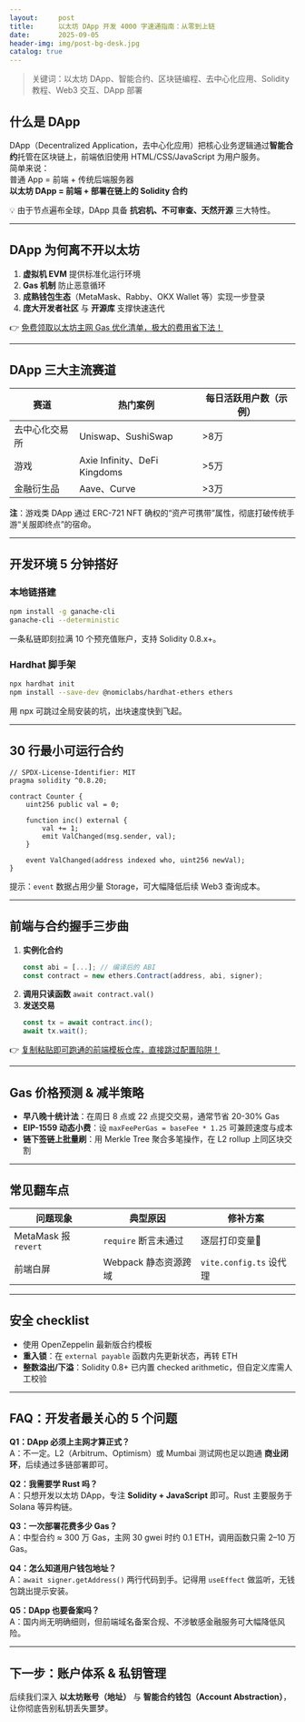 ```yaml
---
layout:     post
title:      以太坊 DApp 开发 4000 字速通指南：从零到上链
date:       2025-09-05
header-img: img/post-bg-desk.jpg
catalog: true
---
```


>关键词：以太坊 DApp、智能合约、区块链编程、去中心化应用、Solidity 教程、Web3 交互、DApp 部署

## 什么是 DApp
DApp（Decentralized Application，去中心化应用）把核心业务逻辑通过**智能合约**托管在区块链上，前端依旧使用 HTML/CSS/JavaScript 为用户服务。  
简单来说：  
普通 App = 前端 + 传统后端服务器  
**以太坊 DApp = 前端 + 部署在链上的 Solidity 合约**

💡 由于节点遍布全球，DApp 具备 **抗宕机、不可审查、天然开源** 三大特性。

---

## DApp 为何离不开以太坊
1. **虚拟机 EVM** 提供标准化运行环境  
2. **Gas 机制** 防止恶意循环  
3. **成熟钱包生态**（MetaMask、Rabby、OKX Wallet 等）实现一步登录  
4. **庞大开发者社区** 与 **开源库** 支撑快速迭代  

👉 [免费领取以太坊主网 Gas 优化清单，极大的费用省下法！](https://okxdog.com/)

---

## DApp 三大主流赛道
| 赛道        | 热门案例                  | 每日活跃用户数（示例） |
|-----------|-------------------------|-------------------|
| 去中心化交易所 | Uniswap、SushiSwap          | >8万              |
| 游戏        | Axie Infinity、DeFi Kingdoms | >5万              |
| 金融衍生品     | Aave、Curve               | >3万              |

**注**：游戏类 DApp 通过 ERC-721 NFT 确权的“资产可携带”属性，彻底打破传统手游“关服即终点”的宿命。

---

## 开发环境 5 分钟搭好

### 本地链搭建
```bash
npm install -g ganache-cli
ganache-cli --deterministic
```
一条私链即刻拉满 10 个预充值账户，支持 Solidity 0.8.x+。

### Hardhat 脚手架
```bash
npx hardhat init
npm install --save-dev @nomiclabs/hardhat-ethers ethers
```
用 npx 可跳过全局安装的坑，出块速度快到飞起。

---

## 30 行最小可运行合约

```solidity
// SPDX-License-Identifier: MIT
pragma solidity ^0.8.20;

contract Counter {
    uint256 public val = 0;

    function inc() external {
        val += 1;
        emit ValChanged(msg.sender, val);
    }

    event ValChanged(address indexed who, uint256 newVal);
}
```
提示：`event` 数据占用少量 Storage，可大幅降低后续 Web3 查询成本。

---

## 前端与合约握手三步曲
1. **实例化合约**  
   ```js
   const abi = [...]; // 编译后的 ABI
   const contract = new ethers.Contract(address, abi, signer);
   ```
2. **调用只读函数** `await contract.val()`
3. **发送交易**  
   ```js
   const tx = await contract.inc();
   await tx.wait();
   ```

👉 [复制粘贴即可跑通的前端模板仓库，直接跳过配置陷阱！](https://okxdog.com/)

---

## Gas 价格预测 & 减半策略
- **早八晚十统计法**：在周日 8 点或 22 点提交交易，通常节省 20-30% Gas  
- **EIP-1559 动态小费**：设 `maxFeePerGas = baseFee * 1.25` 可兼顾速度与成本  
- **链下签链上批量刷**：用 Merkle Tree 聚合多笔操作，在 L2 rollup 上同区块交割

---

## 常见翻车点
| 问题现象               | 典型原因             | 修补方案               |
|--------------------|------------------|--------------------|
| MetaMask 报 `revert` | `require` 断言未通过  | 逐层打印变量🐞       |
| 前端白屏               | Webpack 静态资源跨域 | `vite.config.ts` 设代理 |

---

## 安全 checklist
- 使用 OpenZeppelin 最新版合约模板  
- **重入锁**：在 `external payable` 函数内先更新状态，再转 ETH  
- **整数溢出/下溢**：Solidity 0.8+ 已内置 checked arithmetic，但自定义库需人工校验  

---

## FAQ：开发者最关心的 5 个问题

**Q1：DApp 必须上主网才算正式？**  
A：不一定。L2（Arbitrum、Optimism）或 Mumbai 测试网也足以跑通 **商业闭环**，后续通过多链部署即可。

**Q2：我需要学 Rust 吗？**  
A：只想开发以太坊 DApp，专注 **Solidity + JavaScript** 即可。Rust 主要服务于 Solana 等异构链。

**Q3：一次部署花费多少 Gas？**  
A：中型合约 ≈ 300 万 Gas，主网 30 gwei 时约 0.1 ETH，调用函数只需 2–10 万 Gas。

**Q4：怎么知道用户钱包地址？**  
A：`await signer.getAddress()` 两行代码到手。记得用 `useEffect` 做监听，无钱包跳出提示安装。

**Q5：DApp 也要备案吗？**  
A：国内尚无明确细则，但前端域名备案合规、不涉敏感金融服务可大幅降低风险。

---

## 下一步：账户体系 & 私钥管理
后续我们深入 **以太坊账号（地址）** 与 **智能合约钱包（Account Abstraction）**，让你彻底告别私钥丢失噩梦。